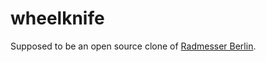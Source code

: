 # wheelknife
Supposed to be an open source clone of [Radmesser Berlin](https://interaktiv.tagesspiegel.de/radmesser/index.html).
